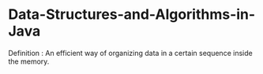 # Data-Structures-and-Algorithms-in-Java
Definition : An efficient way of organizing data in a certain sequence inside the memory.
